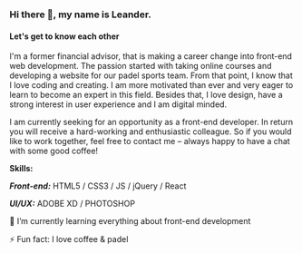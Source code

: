 
   ### Hi there 👋, my name is Leander.

#### Let's get to know each other

I'm a former financial advisor, that is making a career change into front-end web development. The passion started with taking online courses and developing a website for our padel sports team. From that point, I know that I love coding and creating. I am more motivated than ever and very eager to learn to become an expert in this field. Besides that, I love design, have a strong interest in user experience and I am digital minded.

I am currently seeking for an opportunity as a front-end developer. In return you will receive a hard-working and enthusiastic colleague. So if you would like to work together, feel free to contact me – always happy to have a chat with some good coffee!

****Skills:****

***Front-end:*** HTML5 / CSS3 / JS / jQuery / React

***UI/UX:*** ADOBE XD / PHOTOSHOP


🌱 I’m currently learning everything about front-end development

⚡ Fun fact: I love coffee & padel
